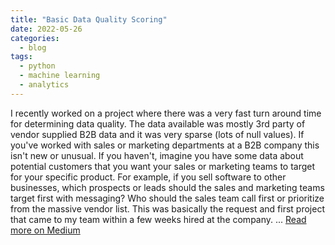 ```yaml
---
title: "Basic Data Quality Scoring"
date: 2022-05-26
categories:
  - blog
tags:
  - python
  - machine learning
  - analytics
---
```


I recently worked on a project where there was a very fast turn around time for determining data quality. The data available was mostly 3rd party of vendor supplied B2B data and it was very sparse (lots of null values). If you've worked with sales or marketing departments at a B2B company this isn't new or unusual. If you haven't, imagine you have some data about potential customers that you want your sales or marketing teams to target for your specific product. For example, if you sell software to other businesses, which prospects or leads should the sales and marketing teams target first with messaging? Who should the sales team call first or prioritize from the massive vendor list. This was basically the request and first project that came to my team within a few weeks hired at the company. ... [Read more on Medium](https://towardsdatascience.com/basic-data-quality-scoring-3c9158ee21a)
